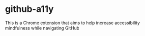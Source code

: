 # github-a11y
This is a Chrome extension that aims to help increase accessibility mindfulness while navigating GitHub
